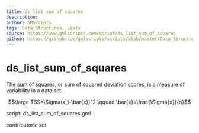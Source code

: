 ```yaml
---
title: ds_list_sum_of_squares
description: 
author: GMScripts
tags: Data_Structures, Lists
source: https://www.gmlscripts.com/script/ds_list_sum_of_squares
github: https://github.com/gmlscripts/scripts/blob/master/Data_Structures/Lists/ds_list_sum_of_squares.gml
---
```


ds_list_sum_of_squares
======================

The sum of squares, or sum of squared deviation scores,
is a measure of variability in a data set. 

$$\large TSS=\Sigma(x_i-\bar{x})^2
\qquad \bar{x}=\frac{\Sigma{x}}{n}$$

script: ds_list_sum_of_squares.gml

contributors: xot
